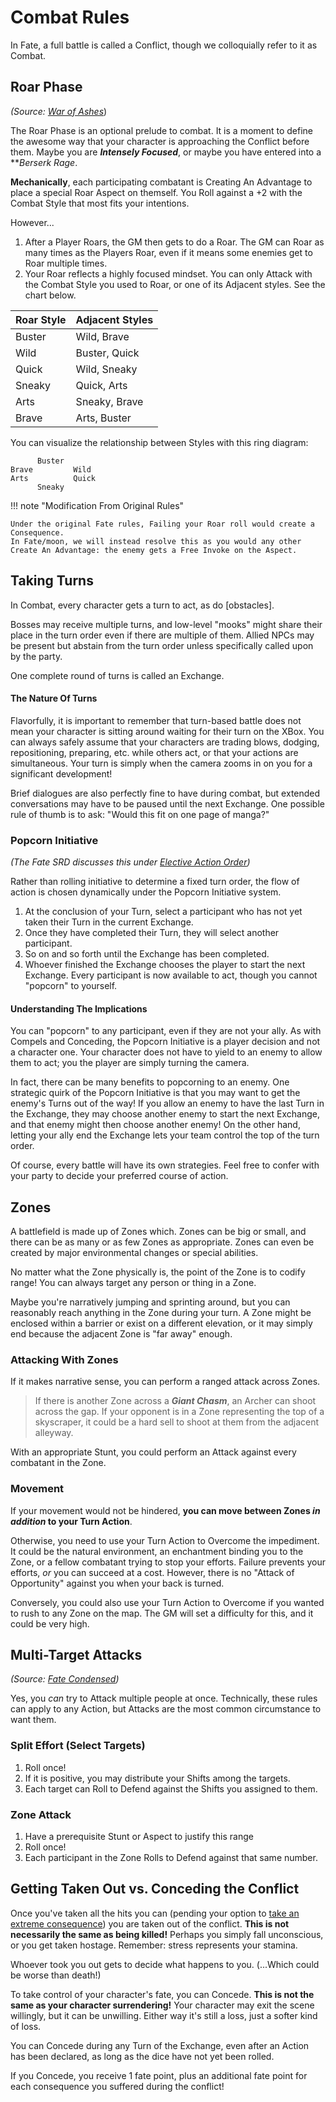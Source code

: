 # Combat Rules

In Fate, a full battle is called a Conflict, though we colloquially refer to it as Combat.

## Roar Phase
*(Source: [War of Ashes](https://fate-srd.com/war-ashes/advanced-conflict)*)

The Roar Phase is an optional prelude to combat. It is a moment to define the awesome way that your character is approaching the Conflict before them. Maybe you are ***Intensely Focused***, or maybe you have entered into a ***Berserk Rage*.

**Mechanically**, each participating combatant is Creating An Advantage to place a special Roar Aspect on themself. You Roll against a +2 with the Combat Style that most fits your intentions. 

However...
1. After a Player Roars, the GM then gets to do a Roar. 
   The GM can Roar as many times as the Players Roar, even if it means some enemies get to Roar multiple times.
2. Your Roar reflects a highly focused mindset. 
   You can only Attack with the Combat Style you used to Roar, or one of its Adjacent styles. 
   See the chart below.

| Roar Style | Adjacent Styles |
| ---- | ---- |
| Buster | Wild, Brave |
| Wild | Buster, Quick |
| Quick | Wild, Sneaky |
| Sneaky | Quick, Arts |
| Arts | Sneaky, Brave | 
| Brave | Arts, Buster | 

You can visualize the relationship between Styles with this ring diagram:

```
      Buster
Brave         Wild
Arts          Quick
      Sneaky
```

!!! note "Modification From Original Rules" 

    Under the original Fate rules, Failing your Roar roll would create a Consequence. 
    In Fate/moon, we will instead resolve this as you would any other Create An Advantage: the enemy gets a Free Invoke on the Aspect.


## Taking Turns

In Combat, every character gets a turn to act, as do [obstacles]. 

Bosses may receive multiple turns, and low-level "mooks" might share their place in the turn order even if there are multiple of them. Allied NPCs may be present but abstain from the turn order unless specifically called upon by the party.

One complete round of turns is called an Exchange.

#### The Nature Of Turns

Flavorfully, it is important to remember that turn-based battle does not mean your character is sitting around waiting for their turn on the XBox. You can always safely assume that your characters are trading blows, dodging, repositioning, preparing, etc. while others act, or that your actions are simultaneous. Your turn is simply when the camera zooms in on you for a significant development!

Brief dialogues are also perfectly fine to have during combat, but extended conversations may have to be paused until the next Exchange. One possible rule of thumb is to ask: "Would this fit on one page of manga?"

### Popcorn Initiative
*(The Fate SRD discusses this under [Elective Action Order](https://fate-srd.com/odds-ends/elective-action-order))*

Rather than rolling initiative to determine a fixed turn order, the flow of action is chosen dynamically under the Popcorn Initiative system. 

1. At the conclusion of your Turn, select a participant who has not yet taken their Turn in the current Exchange. 
2. Once they have completed their Turn, they will select another participant.
3. So on and so forth until the Exchange has been completed. 
4. Whoever finished the Exchange chooses the player to start the next Exchange. 
   Every participant is now available to act, though you cannot "popcorn" to yourself.

#### Understanding The Implications

You can "popcorn" to any participant, even if they are not your ally. As with Compels and Conceding, the Popcorn Initiative is a player decision and not a character one. Your character does not have to yield to an enemy to allow them to act; you the player are simply turning the camera. 

In fact, there can be many benefits to popcorning to an enemy. One strategic quirk of the Popcorn Initiative is that you may want to get the enemy's Turns out of the way! If you allow an enemy to have the last Turn in the Exchange, they may choose another enemy to start the next Exchange, and that enemy might then choose another enemy! On the other hand, letting your ally end the Exchange lets your team control the top of the turn order.

Of course, every battle will have its own strategies. Feel free to confer with your party to decide your preferred course of action.

## Zones

A battlefield is made up of Zones which. Zones can be big or small, and there can be as many or as few Zones as appropriate. Zones can even be created by major environmental changes or special abilities. 

No matter what the Zone physically is, the point of the Zone is to codify range! You can always target any person or thing in a Zone. 

Maybe you're narratively jumping and sprinting around, but you can reasonably reach anything in the Zone during your turn. A Zone might be enclosed within a barrier or exist on a different elevation, or it may simply end because the adjacent Zone is "far away" enough. 

### Attacking With Zones

If it makes narrative sense, you can perform a ranged attack across Zones. 
 
> If there is another Zone across a ***Giant Chasm***, an Archer can shoot across the gap. If your opponent is in a Zone representing the top of a skyscraper, it could be a hard sell to shoot at them from the adjacent alleyway.

With an appropriate Stunt, you could perform an Attack against every combatant in the Zone. 

### Movement

If your movement would not be hindered, **you can move between Zones *in addition* to your Turn Action**.

Otherwise, you need to use your Turn Action to Overcome the impediment. It could be the natural environment, an enchantment binding you to the Zone, or a fellow combatant trying to stop your efforts. Failure prevents your efforts, *or* you can succeed at a cost. However, there is no "Attack of Opportunity" against you when your back is turned.

Conversely, you could also use your Turn Action to Overcome if you wanted to rush to any Zone on the map. The GM will set a difficulty for this, and it could be very high.

## Multi-Target Attacks
*(Source: [Fate Condensed](https://fate-srd.com/fate-condensed/optional-rules#ways-to-handle-multiple-targets))*

Yes, you *can* try to Attack multiple people at once. Technically, these rules can apply to any Action, but Attacks are the most common circumstance to want them.

### Split Effort (Select Targets)

1. Roll once! 
2. If it is positive, you may distribute your Shifts among the targets.
3. Each target can Roll to Defend against the Shifts you assigned to them.

### Zone Attack

1. Have a prerequisite Stunt or Aspect to justify this range
2. Roll once!
3. Each participant in the Zone Rolls to Defend against that same number. 

## Getting Taken Out vs. Conceding the Conflict

Once you've taken all the hits you can (pending your option to [take an extreme consequence](consequences)) you are taken out of the conflict. **This is not necessarily the same as being killed!** Perhaps you simply fall unconscious, or you get taken hostage. Remember: stress represents your stamina.

Whoever took you out gets to decide what happens to you. (...Which could be worse than death!)

To take control of your character's fate, you can Concede. **This is not the same as your character surrendering!** Your character may exit the scene willingly, but it can be unwilling. Either way it's still a loss, just a softer kind of loss. 

You can Concede during any Turn of the Exchange, even after an Action has been declared, as long as the dice have not yet been rolled. 

If you Concede, you receive 1 fate point, plus an additional fate point for each consequence you suffered during the conflict!